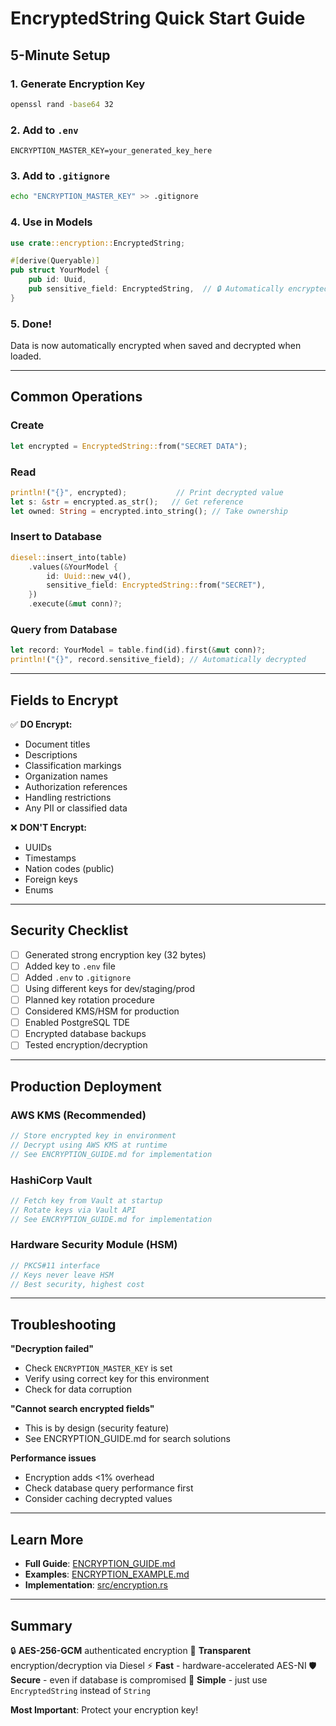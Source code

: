 # EncryptedString Quick Start Guide

## 5-Minute Setup

### 1. Generate Encryption Key

```bash
openssl rand -base64 32
```

### 2. Add to `.env`

```env
ENCRYPTION_MASTER_KEY=your_generated_key_here
```

### 3. Add to `.gitignore`

```bash
echo "ENCRYPTION_MASTER_KEY" >> .gitignore
```

### 4. Use in Models

```rust
use crate::encryption::EncryptedString;

#[derive(Queryable)]
pub struct YourModel {
    pub id: Uuid,
    pub sensitive_field: EncryptedString,  // 🔒 Automatically encrypted
}
```

### 5. Done!

Data is now automatically encrypted when saved and decrypted when loaded.

---

## Common Operations

### Create

```rust
let encrypted = EncryptedString::from("SECRET DATA");
```

### Read

```rust
println!("{}", encrypted);           // Print decrypted value
let s: &str = encrypted.as_str();   // Get reference
let owned: String = encrypted.into_string(); // Take ownership
```

### Insert to Database

```rust
diesel::insert_into(table)
    .values(&YourModel {
        id: Uuid::new_v4(),
        sensitive_field: EncryptedString::from("SECRET"),
    })
    .execute(&mut conn)?;
```

### Query from Database

```rust
let record: YourModel = table.find(id).first(&mut conn)?;
println!("{}", record.sensitive_field); // Automatically decrypted
```

---

## Fields to Encrypt

✅ **DO Encrypt:**
- Document titles
- Descriptions
- Classification markings
- Organization names
- Authorization references
- Handling restrictions
- Any PII or classified data

❌ **DON'T Encrypt:**
- UUIDs
- Timestamps
- Nation codes (public)
- Foreign keys
- Enums

---

## Security Checklist

- [ ] Generated strong encryption key (32 bytes)
- [ ] Added key to `.env` file
- [ ] Added `.env` to `.gitignore`
- [ ] Using different keys for dev/staging/prod
- [ ] Planned key rotation procedure
- [ ] Considered KMS/HSM for production
- [ ] Enabled PostgreSQL TDE
- [ ] Encrypted database backups
- [ ] Tested encryption/decryption

---

## Production Deployment

### AWS KMS (Recommended)

```rust
// Store encrypted key in environment
// Decrypt using AWS KMS at runtime
// See ENCRYPTION_GUIDE.md for implementation
```

### HashiCorp Vault

```rust
// Fetch key from Vault at startup
// Rotate keys via Vault API
// See ENCRYPTION_GUIDE.md for implementation
```

### Hardware Security Module (HSM)

```rust
// PKCS#11 interface
// Keys never leave HSM
// Best security, highest cost
```

---

## Troubleshooting

**"Decryption failed"**
- Check `ENCRYPTION_MASTER_KEY` is set
- Verify using correct key for this environment
- Check for data corruption

**"Cannot search encrypted fields"**
- This is by design (security feature)
- See ENCRYPTION_GUIDE.md for search solutions

**Performance issues**
- Encryption adds <1% overhead
- Check database query performance first
- Consider caching decrypted values

---

## Learn More

- **Full Guide**: [ENCRYPTION_GUIDE.md](ENCRYPTION_GUIDE.md)
- **Examples**: [ENCRYPTION_EXAMPLE.md](ENCRYPTION_EXAMPLE.md)
- **Implementation**: [src/encryption.rs](src/encryption.rs)

---

## Summary

🔒 **AES-256-GCM** authenticated encryption
🔄 **Transparent** encryption/decryption via Diesel
⚡ **Fast** - hardware-accelerated AES-NI
🛡️ **Secure** - even if database is compromised
📝 **Simple** - just use `EncryptedString` instead of `String`

**Most Important**: Protect your encryption key!
